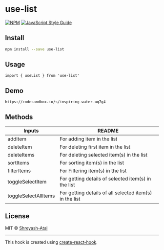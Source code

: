 # use-list

[![NPM](https://img.shields.io/npm/v/use-list.svg)](https://www.npmjs.com/package/use-list) [![JavaScript Style Guide](https://img.shields.io/badge/code_style-standard-brightgreen.svg)](https://standardjs.com)

## Install

```bash
npm install --save use-list
```
## Usage
```
import { useList } from 'use-list'
```
## Demo
```
https://codesandbox.io/s/inspiring-water-uq7g4
```

## Methods
| Inputs | README |
| ------ | ------ |
| addItem | For adding item in the list |
| deleteItem | For deleting first item in the list |
| deleteItems | For deleting selected item(s) in the list |
| sortItems | For sorting item(s) in the list |
| filterItems | For Filtering item(s) in the list |
| toggleSelectItem | For getting details of selected item(s) in the list |
| toggleSelectAllItems | For getting details of all selected item(s) in the list |

## License

MIT © [Shreyash-Atal](https://github.com/Shreyash-Atal)

---

This hook is created using [create-react-hook](https://github.com/hermanya/create-react-hook).

